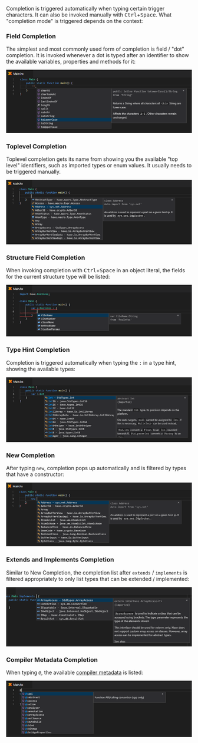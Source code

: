 Completion is triggered automatically when typing certain trigger characters. It can also be invoked manually with <kbd>Ctrl</kbd>+<kbd>Space</kbd>. What "completion mode" is triggered depends on the context:

### Field Completion

The simplest and most commonly used form of completion is field / "dot" completion. It is invoked whenever a dot is typed after an identifier to show the available variables, properties and methods for it:

![](images/completion/field_.png)

### Toplevel Completion

Toplevel completion gets its name from showing you the available "top level" identifiers, such as imported types or enum values. It usually needs to be triggered manually.

![](images/completion/toplevel.png)

### Structure Field Completion

When invoking completion with <kbd>Ctrl</kbd>+<kbd>Space</kbd> in an object literal, the fields for the current structure type will be listed:

![](images/completion/structure.png)

### Type Hint Completion

Completion is triggered automatically when typing the `:` in a type hint, showing the available types:

![](images/completion/type-hint_.png)

### New Completion

After typing `new`, completion pops up automatically and is filtered by types that have a constructor:

![](images/completion/new.png)

### Extends and Implements Completion

Similar to New Completion, the completion list after `extends` / `implements` is filtered appropriately to only list types that can be extended / implemented:

![](images/completion/implements.png)

### Compiler Metadata Completion

When typing `@`, the available [compiler metadata](https://haxe.org/manual/cr-metadata.html) is listed:

![](images/completion/metadata_.png)